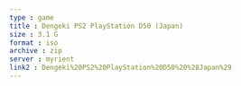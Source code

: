 ```yaml
---
type : game
title : Dengeki PS2 PlayStation D50 (Japan)
size : 3.1 G
format : iso
archive : zip
server : myrient
link2 : Dengeki%20PS2%20PlayStation%20D50%20%28Japan%29
---
```

